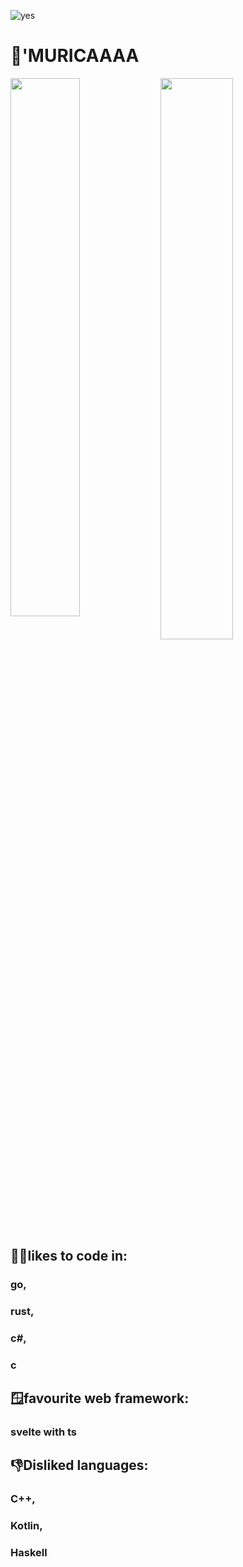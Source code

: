 ![yes](https://upload.wikimedia.org/wikipedia/commons/c/c1/BSoD_in_Windows_1.0.png)

# 🦅'MURICAAAA


<img align="left" width="47%" src="https://github-readme-stats.vercel.app/api?username=Projectmaster122&show_icons=true&theme=discord_old_blurple"/>
<img  align="left" width="48%" src="https://github-readme-stats.vercel.app/api/top-langs/?username=Projectmaster122&theme=discord_old_blurple&layout=compact" />


## 👨‍💻likes to code in: 

### go,
### rust,
### c#,
### c

## 🪟favourite web framework:

### svelte with ts


## 👎Disliked languages:

### C++,
### Kotlin,
### Haskell
